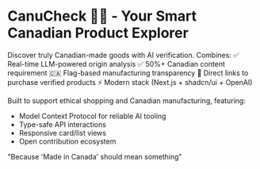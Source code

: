 # CanuCheck 🤖🍁 - Your Smart Canadian Product Explorer

Discover truly Canadian-made goods with AI verification. Combines:
✅ Real-time LLM-powered origin analysis
✅ 50%+ Canadian content requirement
🇨🇦 Flag-based manufacturing transparency
🛒 Direct links to purchase verified products
⚡ Modern stack (Next.js + shadcn/ui + OpenAI)

Built to support ethical shopping and Canadian manufacturing, featuring:
- Model Context Protocol for reliable AI tooling
- Type-safe API interactions
- Responsive card/list views
- Open contribution ecosystem

"Because 'Made in Canada' should mean something"